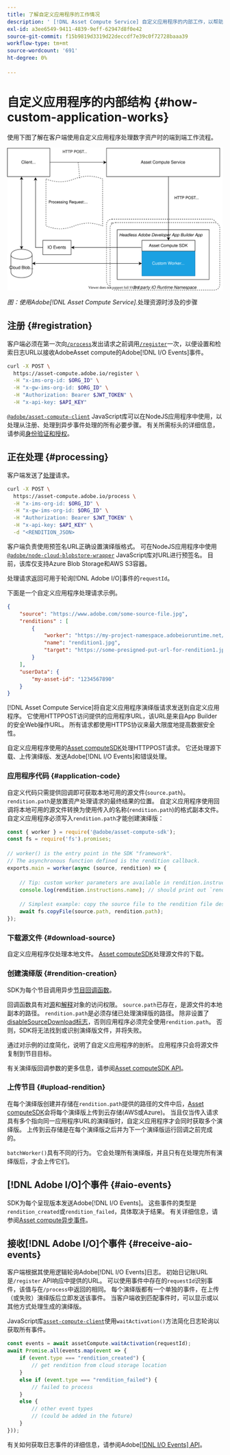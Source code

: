 ```yaml
---
title: 了解自定义应用程序的工作情况
description: ' [!DNL Asset Compute Service] 自定义应用程序的内部工作，以帮助了解其工作方式。'
exl-id: a3ee6549-9411-4839-9eff-62947d8f0e42
source-git-commit: f15b9819d3319d22deccdf7e39c0f72728baaa39
workflow-type: tm+mt
source-wordcount: '691'
ht-degree: 0%

---
```


# 自定义应用程序的内部结构 {#how-custom-application-works}

使用下图了解在客户端使用自定义应用程序处理数字资产时的端到端工作流程。

![自定义应用程序工作流](assets/customworker.svg)

*图：使用Adobe[!DNL Asset Compute Service].*&#x200B;处理资源时涉及的步骤

## 注册 {#registration}

客户端必须在第一次向[`/process`](api.md#process-request)发出请求之前调用[`/register`](api.md#register)一次，以便设置和检索日志URL以接收AdobeAsset compute的Adobe[!DNL I/O Events]事件。

```sh
curl -X POST \
  https://asset-compute.adobe.io/register \
  -H "x-ims-org-id: $ORG_ID" \
  -H "x-gw-ims-org-id: $ORG_ID" \
  -H "Authorization: Bearer $JWT_TOKEN" \
  -H "x-api-key: $API_KEY"
```

[`@adobe/asset-compute-client`](https://github.com/adobe/asset-compute-client#usage) JavaScript库可以在NodeJS应用程序中使用，以处理从注册、处理到异步事件处理的所有必要步骤。 有关所需标头的详细信息，请参阅[身份验证和授权](api.md)。

## 正在处理 {#processing}

客户端发送了[处理](api.md#process-request)请求。

```sh
curl -X POST \
  https://asset-compute.adobe.io/process \
  -H "x-ims-org-id: $ORG_ID" \
  -H "x-gw-ims-org-id: $ORG_ID" \
  -H "Authorization: Bearer $JWT_TOKEN" \
  -H "x-api-key: $API_KEY" \
  -d "<RENDITION_JSON>
```

客户端负责使用预签名URL正确设置演绎版格式。 可在NodeJS应用程序中使用[`@adobe/node-cloud-blobstore-wrapper`](https://github.com/adobe/node-cloud-blobstore-wrapper#presigned-urls) JavaScript库对URL进行预签名。 目前，该库仅支持Azure Blob Storage和AWS S3容器。

处理请求返回可用于轮询[!DNL Adobe I/O]事件的`requestId`。

下面是一个自定义应用程序处理请求示例。

```json
{
    "source": "https://www.adobe.com/some-source-file.jpg",
    "renditions" : [
        {
            "worker": "https://my-project-namespace.adobeioruntime.net/api/v1/web/my-namespace-version/my-worker",
            "name": "rendition1.jpg",
            "target": "https://some-presigned-put-url-for-rendition1.jpg",
        }
    ],
    "userData": {
        "my-asset-id": "1234567890"
    }
}
```

[!DNL Asset Compute Service]将自定义应用程序演绎版请求发送到自定义应用程序。 它使用HTTPPOST访问提供的应用程序URL，该URL是来自App Builder的安全Web操作URL。 所有请求都使用HTTPS协议来最大限度地提高数据安全性。

自定义应用程序使用的[Asset computeSDK](https://github.com/adobe/asset-compute-sdk#adobe-asset-compute-worker-sdk)处理HTTPPOST请求。 它还处理源下载、上传演绎版、发送Adobe[!DNL I/O Events]和错误处理。

<!-- TBD: Add the application diagram. -->

### 应用程序代码 {#application-code}

自定义代码只需提供回调即可获取本地可用的源文件(`source.path`)。 `rendition.path`是放置资产处理请求的最终结果的位置。 自定义应用程序使用回调将本地可用的源文件转换为使用传入的名称(`rendition.path`)的格式副本文件。 自定义应用程序必须写入`rendition.path`才能创建演绎版：

```javascript
const { worker } = require('@adobe/asset-compute-sdk');
const fs = require('fs').promises;

// worker() is the entry point in the SDK "framework".
// The asynchronous function defined is the rendition callback.
exports.main = worker(async (source, rendition) => {

    // Tip: custom worker parameters are available in rendition.instructions.
    console.log(rendition.instructions.name); // should print out `rendition.jpg`.

    // Simplest example: copy the source file to the rendition file destination so as to transfer the asset as is without processing.
    await fs.copyFile(source.path, rendition.path);
});
```

### 下载源文件 {#download-source}

自定义应用程序仅处理本地文件。 [Asset computeSDK](https://github.com/adobe/asset-compute-sdk#adobe-asset-compute-worker-sdk)处理源文件的下载。

### 创建演绎版 {#rendition-creation}

SDK为每个节目调用异步[节目回调函数](https://github.com/adobe/asset-compute-sdk#rendition-callback-for-worker-required)。

回调函数具有对[源](https://github.com/adobe/asset-compute-sdk#source)和[解释](https://github.com/adobe/asset-compute-sdk#rendition)对象的访问权限。 `source.path`已存在，是源文件的本地副本的路径。 `rendition.path`是必须存储已处理演绎版的路径。 除非设置了[disableSourceDownload标志](https://github.com/adobe/asset-compute-sdk#worker-options-optional)，否则应用程序必须完全使用`rendition.path`。 否则，SDK将无法找到或识别演绎版文件，并将失败。

通过对示例的过度简化，说明了自定义应用程序的剖析。 应用程序只会将源文件复制到节目目标。

有关演绎版回调参数的更多信息，请参阅[Asset computeSDK API](https://github.com/adobe/asset-compute-sdk#api-details)。

### 上传节目 {#upload-rendition}

在每个演绎版创建并存储在`rendition.path`提供的路径的文件中后，[Asset computeSDK](https://github.com/adobe/asset-compute-sdk#adobe-asset-compute-worker-sdk)会将每个演绎版上传到云存储(AWS或Azure)。 当且仅当传入请求具有多个指向同一应用程序URL的演绎版时，自定义应用程序才会同时获取多个演绎版。 上传到云存储是在每个演绎版之后并为下一个演绎版运行回调之前完成的。

`batchWorker()`具有不同的行为。 它会处理所有演绎版，并且只有在处理完所有演绎版后，才会上传它们。

## [!DNL Adobe I/O]个事件 {#aio-events}

SDK为每个呈现版本发送Adobe[!DNL I/O Events]。 这些事件的类型是`rendition_created`或`rendition_failed`，具体取决于结果。 有关详细信息，请参阅[Asset compute异步事件](api.md#asynchronous-events)。

## 接收[!DNL Adobe I/O]个事件 {#receive-aio-events}

客户端根据其使用逻辑轮询Adobe[!DNL I/O Events]日志。 初始日记账URL是`/register` API响应中提供的URL。 可以使用事件中存在的`requestId`识别事件，该值与在`/process`中返回的相同。 每个演绎版都有一个单独的事件，在上传（或失败）演绎版后立即发送该事件。 当客户端收到匹配事件时，可以显示或以其他方式处理生成的演绎版。

JavaScript库[`asset-compute-client`](https://github.com/adobe/asset-compute-client#usage)使用`waitActivation()`方法简化日志轮询以获取所有事件。

```javascript
const events = await assetCompute.waitActivation(requestId);
await Promise.all(events.map(event => {
    if (event.type === "rendition_created") {
        // get rendition from cloud storage location
    }
    else if (event.type === "rendition_failed") {
        // failed to process
    }
    else {
        // other event types
        // (could be added in the future)
    }
}));
```

有关如何获取日志事件的详细信息，请参阅Adobe[[!DNL I/O Events] API](https://developer.adobe.com/events/docs/guides/api/journaling_api/)。

<!-- TBD:
* Illustration of the controls/data flow.
* Basic overview, in text and not code, of how an application works.
-->
